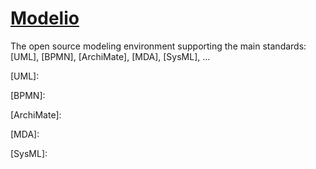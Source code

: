 # [Modelio]

The open source modeling environment supporting the main standards: [UML], [BPMN], [ArchiMate], [MDA], [SysML], ...



[Modelio]:https://www.modelio.org

[UML]:

[BPMN]:

[ArchiMate]:

[MDA]:

[SysML]: